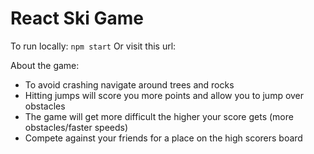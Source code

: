 # React Ski Game

To run locally: `npm start`
Or visit this url: 

About the game:
- To avoid crashing navigate around trees and rocks
- Hitting jumps will score you more points and allow you to jump over obstacles
- The game will get more difficult the higher your score gets (more obstacles/faster speeds)
- Compete against your friends for a place on the high scorers board
